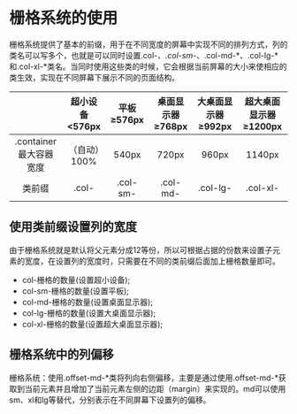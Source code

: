 # 栅格系统的使用

栅格系统提供了基本的前缀，用于在不同宽度的屏幕中实现不同的排列方式，列的类名可以写多个，也就是可以同时设置.col-*、.col-sm-*、.col-md-*、.col-lg-*和.col-xl-*类名。当同时使用这些类的时候，它会根据当前屏幕的大小来使相应的类生效，实现在不同屏幕下展示不同的页面结构。

|                        | **超小设备<576px** | **平板≥576px** | **桌面显示器≥768px** | **大桌面显示器≥992px** | **超大桌面显示器≥1200px** |
| :--------------------: | :----------------: | :------------: | :------------------: | :--------------------: | :-----------------------: |
| .container最大容器宽度 |    （自动）100%    |     540px      |        720px         |         960px          |          1140px           |
|         类前缀         |       .col-        |    .col-sm-    |       .col-md-       |        .col-lg-        |         .col-xl-          |

## 使用类前缀设置列的宽度

由于栅格系统就是默认将父元素分成12等份，所以可根据占据的份数来设置子元素的宽度，在设置列的宽度时，只需要在不同的类前缀后面加上栅格数量即可。

- col-栅格的数量(设置超小设备);
- col-sm-栅格的数量(设置平板);
- col-md-栅格的数量(设置桌面显示器);
- col-lg-栅格的数量(设置大桌面显示器);
- col-xl-栅格的数量(设置超大桌面显示器);



## 栅格系统中的列偏移

栅格系统：使用.offset-md-*类将列向右侧偏移，主要是通过使用.offset-md-*获取到当前元素并且增加了当前元素左侧的边距（margin）来实现的。md可以使用sm、xl和lg等替代，分别表示在不同屏幕下设置列的偏移。

<div style="page-break-after: always;"></div>